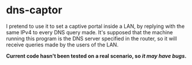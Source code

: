 # dns-captor

I pretend to use it to set a captive portal inside a LAN, by replying with the same IPv4 to every DNS query made. It's supposed that the machine running this program is the DNS server specified in the router, so it will receive queries made by the users of the LAN.

**Current code hasn't been tested on a real scenario, so _it may have bugs_.**
